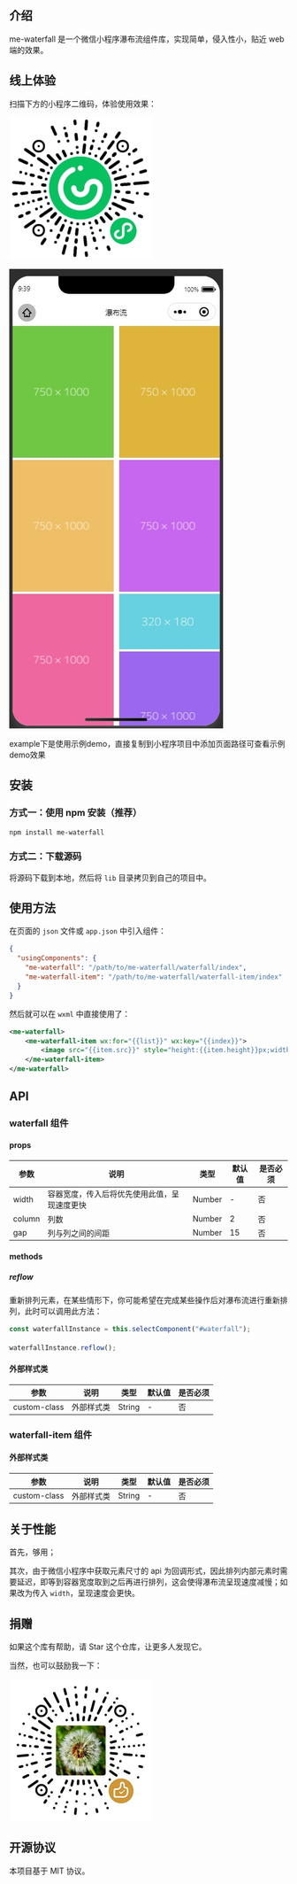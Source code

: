 ## 介绍

me-waterfall 是一个微信小程序瀑布流组件库，实现简单，侵入性小，贴近 web 端的效果。

## 线上体验

扫描下方的小程序二维码，体验使用效果：

![小程序](./assets/miniprogram.jpg)

![example](./assets/example.jpg)

example下是使用示例demo，直接复制到小程序项目中添加页面路径可查看示例demo效果

## 安装

### 方式一：使用 npm 安装（推荐）

```
npm install me-waterfall
```

### 方式二：下载源码

将源码下载到本地，然后将 `lib` 目录拷贝到自己的项目中。

## 使用方法

在页面的 `json` 文件或 `app.json` 中引入组件：

```json
{
  "usingComponents": {
    "me-waterfall": "/path/to/me-waterfall/waterfall/index",
    "me-waterfall-item": "/path/to/me-waterfall/waterfall-item/index"
  }
}
```

然后就可以在 `wxml` 中直接使用了：

```xml
<me-waterfall>
    <me-waterfall-item wx:for="{{list}}" wx:key="{{index}}">
        <image src="{{item.src}}" style="height:{{item.height}}px;width:100%"/>
    </me-waterfall-item>
</me-waterfall>
```

## API

### waterfall 组件

#### props

| 参数         | 说明             | 类型   | 默认值 | 是否必须 |
| ------------ | ---------------- | ------ | ------ | ----- |
| width       | 容器宽度，传入后将优先使用此值，呈现速度更快 | Number | -  |  否  |
| column       | 列数             | Number | 2      | 否 |
| gap          | 列与列之间的间距 | Number | 15     | 否 |

#### methods

##### reflow

重新排列元素，在某些情形下，你可能希望在完成某些操作后对瀑布流进行重新排列，此时可以调用此方法：

```js
const waterfallInstance = this.selectComponent("#waterfall");

waterfallInstance.reflow();
```

#### 外部样式类

| 参数         | 说明             | 类型   | 默认值 | 是否必须 |
| ------------ | ---------------- | ------ | ------ | ----- |
| custom-class | 外部样式类       | String      | -      | 否 |

### waterfall-item 组件

#### 外部样式类

| 参数         | 说明             | 类型   | 默认值 | 是否必须 |
| ------------ | ---------------- | ------ | ------ | ----- |
| custom-class | 外部样式类       | String      | -      | 否 |

## 关于性能

首先，够用；

其次，由于微信小程序中获取元素尺寸的 api 为回调形式，因此排列内部元素时需要延迟，即等到容器宽度取到之后再进行排列，这会使得瀑布流呈现速度减慢；如果改为传入 `width`，呈现速度会更快。

## 捐赠

如果这个库有帮助，请 Star 这个仓库，让更多人发现它。

当然，也可以鼓励我一下：

![赞赏](./assets/reward.png)

## 开源协议

本项目基于 MIT 协议。
